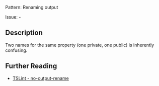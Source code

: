 Pattern: Renaming output

Issue: -

## Description

Two names for the same property (one private, one public) is inherently confusing.

## Further Reading

* [TSLint - no-output-rename](http://codelyzer.com/rules/no-output-rename/)
